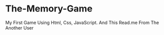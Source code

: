 # The-Memory-Game
My First Game Using Html, Css, JavaScript.
And This Read.me From The Another User
